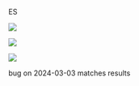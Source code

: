 ES


![](http://dom.com/adad)

![](http://dom.com/adad)


![](http://dom.com/adad)


bug on 2024-03-03 matches results